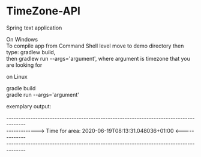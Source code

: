 # TimeZone-API
Spring text application

On Windows<br/>
To compile app from Command Shell level move to demo directory then type: gradlew build,<br/> then gradlew run --args='argument',
where argument is timezone that you are looking for

on Linux<br/>

gradle build<br/>
gradle run --args='argument'<br/>

exemplary output:<br/>

--------------------------------------------------------------------------------------<br/>
-------------> Time for area:    2020-06-19T08:13:31.048036+01:00 <-------------<br/>
--------------------------------------------------------------------------------------<br/>
